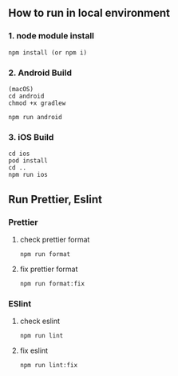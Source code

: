 ## How to run in local environment

### 1. node module install

```
npm install (or npm i)
```

### 2. Android Build

```
(macOS)
cd android
chmod +x gradlew 

npm run android
```

### 3. iOS Build

```
cd ios
pod install
cd ..
npm run ios
```

## Run Prettier, Eslint
### Prettier
1. check prettier format

    ```
    npm run format
    ```

2. fix prettier format

    ```
    npm run format:fix
    ```
### ESlint
1. check eslint

    ```
    npm run lint
    ```

2. fix eslint

    ```
    npm run lint:fix
    ```